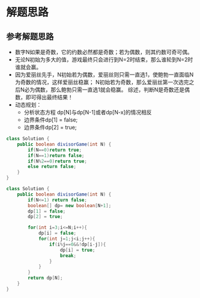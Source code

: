 # 解题思路

## 参考解题思路
- 数字N如果是奇数，它的约数必然都是奇数；若为偶数，则其约数可奇可偶。
- 无论N初始为多大的值，游戏最终只会进行到N=2时结束，那么谁轮到N=2时谁就会赢。
- 因为爱丽丝先手，N初始若为偶数，爱丽丝则只需一直选1，使鲍勃一直面临N为奇数的情况，这样爱丽丝稳赢； N初始若为奇数，那么爱丽丝第一次选完之后N必为偶数，那么鲍勃只需一直选1就会稳赢。
综述，判断N是奇数还是偶数，即可得出最终结果！
- 动态规划：
    + 分析状态方程 dp[N]与dp[N-1]或者dp[N-x]的情况相反
    + 边界条件dp[1] = false;
    + 边界条件dp[2] = true;

```java
class Solution {
    public boolean divisorGame(int N) {
        if(N==0)return true;
        if(N==1)return false;
        if(N%2==0)return true;
        else return false;
    }
}
```

```java
class Solution {
    public boolean divisorGame(int N) {
        if(N<=1) return false;
        boolean[] dp= new boolean[N+1];
        dp[1] = false;
        dp[2] = true;

        for(int i=3;i<=N;i++){
            dp[i] = false;
            for(int j=1;j<i;j++){
                if(i%j==0&&!dp[i-j]){
                    dp[i] = true;
                    break;
                }
            }
        }
        return dp[N];
    }
}
```